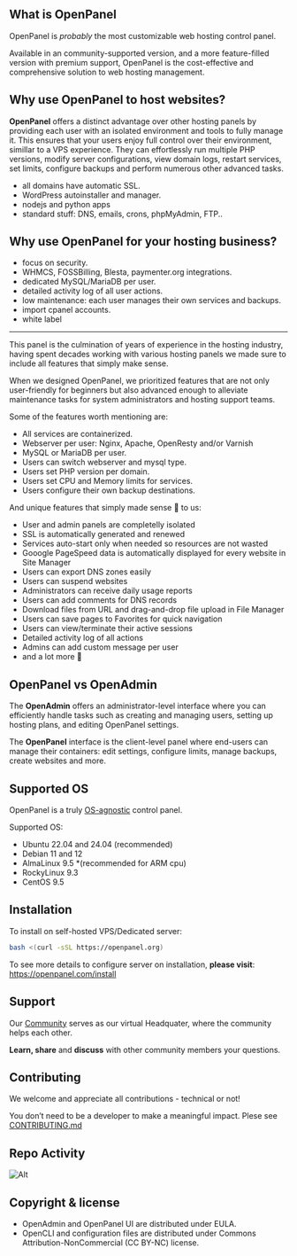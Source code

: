 ## What is OpenPanel

OpenPanel is *probably* the most customizable web hosting control panel.

Available in an community-supported version, and a more feature-filled version with premium support, OpenPanel is the cost-effective and comprehensive solution to web hosting management.


## Why use OpenPanel to host websites?

**OpenPanel** offers a distinct advantage over other hosting panels by providing each user with an isolated environment and tools to fully manage it. This ensures that your users enjoy full control over their environment, simillar to a VPS experience. They can effortlessly run multiple PHP versions, modify server configurations, view domain logs, restart services, set limits, configure backups and perform numerous other advanced tasks.

- all domains have automatic SSL.
- WordPress autoinstaller and manager.
- nodejs and python apps
- standard stuff: DNS, emails, crons, phpMyAdmin, FTP..

## Why use OpenPanel for your hosting business?

- focus on security.
- WHMCS, FOSSBilling, Blesta, paymenter.org integrations.
- dedicated MySQL/MariaDB per user.
- detailed activity log of all user actions.
- low maintenance: each user manages their own services and backups.
- import cpanel accounts.
- white label


----

This panel is the culmination of years of experience in the hosting industry, having spent decades working with various hosting panels we made sure to include all features that simply make sense.

When we designed OpenPanel, we prioritized features that are not only user-friendly for beginners but also advanced enough to alleviate maintenance tasks for system administrators and hosting support teams.

Some of the features worth mentioning are:

- All services are containerized.
- Webserver per user: Nginx, Apache, OpenResty and/or Varnish
- MySQL or MariaDB per user.
- Users can switch webserver and mysql type.
- Users set PHP version per domain.
- Users set CPU and Memory limits for services.
- Users configure their own backup destinations.

And unique features that simply made sense 💁 to us:
- User and admin panels are completelly isolated
- SSL is automatically generated and renewed
- Services auto-start only when needed so resources are not wasted
- Gooogle PageSpeed data is automatically displayed for every website in Site Manager
- Users can export DNS zones easily
- Users can suspend websites
- Administrators can receive daily usage reports
- Users can add comments for DNS records
- Download files from URL and drag-and-drop file upload in File Manager
- Users can save pages to Favorites for quick navigation
- Users can view/terminate their active sessions
- Detailed activity log of all actions
- Admins can add custom message per user
- and a lot more 🙌

## OpenPanel vs OpenAdmin

The **OpenAdmin** offers an administrator-level interface where you can efficiently handle tasks such as creating and managing users, setting up hosting plans, and editing OpenPanel settings.

The **OpenPanel** interface is the client-level panel where end-users can manage their containers: edit settings, configure limits, manage backups, create websites and more.

## Supported OS

OpenPanel is a truly [OS-agnostic](https://www.techtarget.com/whatis/definition/agnostic) control panel.


Supported OS:
- Ubuntu 22.04 and 24.04 (recommended)
- Debian 11 and 12
- AlmaLinux 9.5 *(recommended for ARM cpu)
- RockyLinux 9.3
- CentOS 9.5

## Installation

To install on self-hosted VPS/Dedicated server: 

```bash
bash <(curl -sSL https://openpanel.org)
```

To see more details to configure server on installation, **please visit**: https://openpanel.com/install 

## Support

Our [Community](https://community.openpanel.org/) serves as our virtual Headquater, where the community helps each other.

**Learn, share** and **discuss** with other community members your questions.

## Contributing

We welcome and appreciate all contributions - technical or not!

You don’t need to be a developer to make a meaningful impact.
Plese see [CONTRIBUTING.md](https://github.com/stefanpejcic/OpenPanel/blob/main/CONTRIBUTING.md)


## Repo Activity

![Alt](https://repobeats.axiom.co/api/embed/9904d020c32812f0aff8d8d69f52643d16f85007.svg "Repobeats analytics image")

## Copyright & license

- OpenAdmin and OpenPanel UI are distributed under EULA.
- OpenCLI and configuration files are distributed under Commons Attribution-NonCommercial (CC BY-NC) license.
